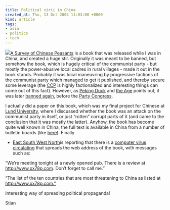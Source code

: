 ```yaml
---
title: Political virii in China
created_at: Thu, 13 Oct 2004 11:03:00 +0000
kind: article
tags:
- asia
- politics
- tech
---
```


![](http://www.utsc.utoronto.ca/~04haklev/cover-nongmin-thumb.jpg)[A
Survey of Chinese
Peasants](http://www.lettre-ulysses-award.org/authors04/chen_wu.html) is
a book that was released while I was in China, and created a huge stir.
Originally it was meant to be banned, but somehow the book, which is
hugely critical of the communist party - but mostly the power-abusive
local cadres in rural villages - made it out in the book stands.
Probably it was local maneuvring by progressive factions of the
communist party which managed to get it published, and thereby secure
some leverage (the
[CCP](http://en.wikipedia.org/wiki/Chinese_Communist_Party) is highly
factionalized and interesting things can come out of this fact).
However, as [Peking Duck](http://pekingduck.org/) and [the
Age](http://www.theage.com.au/articles/2004/03/03/1078295446788.html?oneclick=true)
points out, it was later [banned
again](http://pekingduck.org/archives/001076.php), before the [Party
Congress](http://news.bbc.co.uk/1/hi/in_depth/asia_pacific/2002/china_party_congress/default.stm).

I actually did a paper on this book, which was my final project for
Chinese at [Lund University](http://www.lu.se), where I discussed
whether the book was an attack on the communist party in itself, or just
“rotten” corrupt parts of it (and came to the conclusion that it was
mostly the latter). Anyhow, the book has become quite well known in
China, the full text is available in China from a number of bulletin
boards (like [here](http://www.tylf.net/sannong/nongmin.html)). Finally
- [East South West North](http://www.zonaeuropa.com/weblog.htm)is
reporting that there is a [computer virus
circulating](http://www.zonaeuropa.com/02011.htm) that spreads the web
address of the book, with messages such as:

“We’re meeting tonight at a newly opened pub. There is a review at
http://www.xx78p.com. Don’t forget to call me.”

“The list of the ten countries that are most threatening to China as
listed at http://www.xx78p.com.”

Interesting way of spreading political propaganda!

Stian
